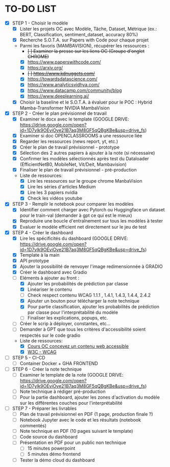 **TO-DO LIST**
===========

- [X] STEP 1 - Choisir le modèle
    - [X] Lister les projets OC avec Modèle, Tâche, Dataset, Métrique (ex.: BERT, Classification, sentiment_dataset, accuracy 80%)
    - [X] Recherche S.O.T.A. sur Papers with Code pour chaque projet
    - Parmi les favoris (MAMBAVISION), récupérer les ressources :
        - ~~[ ] Examiner la presse sur les liens OC (Groupe d'onglet CHROME)~~
        - [X] https://www.paperswithcode.com/
        - [X] https://arxiv.org/
        - ~~[ ] https://www.kdnuggets.com/~~
        - [X] https://towardsdatascience.com/
        - [X] https://www.analyticsvidhya.com/
        - [X] https://www.datacamp.com/community/blog
        - [X] https://www.deeplearning.ai/
    - [X] Choisir la baseline et le S.O.T.A. à évaluer pour le POC : Hybrid Mamba-Transformer NVIDIA MambaVision
- [X] STEP 2 - Créer le plan prévisionnel de travail
    - [X] Examiner le docx avec le template (GOOGLE DRIVE: https://drive.google.com/open?id=1D7ylk9OEviOve21B7aq3M8GF5qQBgKBe&usp=drive_fs)
    - [X] Examiner si doc OPENCLASSROOMS a une ressource liée
    - [X] Regarder les ressources (news report, yt, etc.)
    - [X] Créer le plan de travail prévisionnel - prototype 
    - [X] Sélection des 2 autres papiers à ajouter à la note (si nécessaire)
    - [X] Confirmer les modèles sélectionnés après test du Dataloader (EfficientNetB0, MobileNet, Vit/Deit, Mambavision)
    - [X] Finaliser le plan de travail prévisionnel - pré-production
    - Liste de ressources:
        - [X] Lire les ressources sur le groupe chrome ManbaVision
        - [X] Lire les séries d'articles Medium
        - [X] Lire les 3 papiers nvidia
        - [X] Check les vidéos youtube
- [X] STEP 3 - Remplir le notebook pour comparer les modèles
    - [X] Identifier comment charger avec Pytorch ou Huggingface un dataset pour le train-val (demander à gpt ce qui est le mieux)
    - [X] Reproduire une boucle d'entraînement sur tous les modèles à tester
    - [X] Evaluer le modèle efficient net directement sur le jeu de test
- [x] STEP 4 - Créer le dashboard
    - [X] Lire les spécificités du dashboard (GOOGLE DRIVE: https://drive.google.com/open?id=1D7ylk9OEviOve21B7aq3M8GF5qQBgKBe&usp=drive_fs)
    - [X] Template à la main
    - [X] API prototype
    - [X] Ajouter la possibilité de renvoyer l'image redimensionnée à GRADIO
    - [X] Créer le dashboard avec Gradio
    - [ ] Eléments à ajouter au front :
        - [X] Ajouter les probabilités de prédiction par classe
        - [X] Linéariser le contenu
        - [ ] Check respect contenu WCAG 1.1.1 , 1.4.1, 1.4.3, 1.4.4, 2.4.2
        - [X] Ajouter un bouton pour télécharger la note technique
        - [X] Pour partie classification, ajouter les probabilités de prédiction par classe pour l'interprétabilité du modèle
        - [ ] Finaliser les explications, popups, etc.
    - [ ] Créer le scrip à déployer, constantes, etc...
    - [ ] Demander à GPT que tous les critères d'accessibilité soient respectés sur le code gradio
    - Liste de ressources:
        - [X] [Cours OC concevez un contenu web accessible](https://openclassrooms.com/fr/courses/6691346-concevez-un-contenu-web-accessible/6940707-tirez-le-maximum-de-ce-cours-14)
        - [X] [W3C - WCAG](https://www.w3.org/WAI/standards-guidelines/wcag/glance/fr)
- [ ] STEP 5 - CI-CD
    - [ ] Container Docker + GHA FRONTEND
- [ ] STEP 6 - Créer la note technique
    - [ ] Examiner le template de la note (GOOGLE DRIVE: https://drive.google.com/open?id=1D7ylk9OEviOve21B7aq3M8GF5qQBgKBe&usp=drive_fs)
    - [ ] Note technique à rédiger pré-production
    - [ ] Pour la partie dashboard, ajouter les zones d'activation du modèle sur les différentes couches pour l'interprétabilité
- [ ] STEP 7 - Préparer les livrables
    - [ ] Plan de travail prévisionnel en PDF (1 page, production finale ?)
    - [ ] Notebook Jupyter avec le code et les résultats (notebook commentés)
    - [ ] Note technique en PDF (10 pages suivant le template)
    - [ ] Code source du dashboard
    - [ ] Présentation en PDF pour un public non technique
        - [ ] 15 minutes powerpoint
        - [ ] 5 minutes démo frontend
    - [ ] Tester la démo cloud du dashboard

